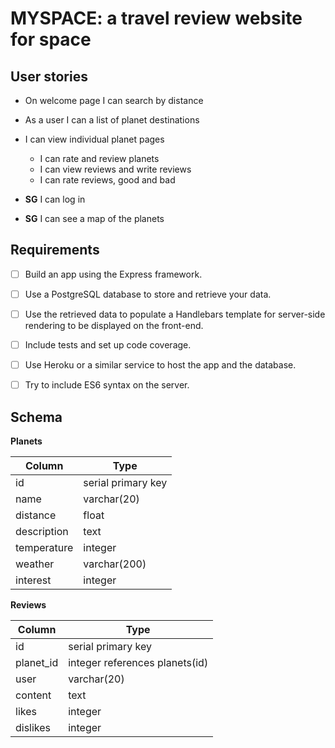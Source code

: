 # MYSPACE:  a travel review website for space

## User stories

* On welcome page I can search by distance

* As a user I can a list of planet destinations

* I can view individual planet pages
    * I can rate and review planets
    * I can view reviews and write reviews
    * I can rate reviews, good and bad

* **SG** I can log in
* **SG** I can see a map of the planets



## Requirements

- [ ]  Build an app using the Express framework.
- [ ] Use a PostgreSQL database to store and retrieve your data.
- [ ] Use the retrieved data to populate a Handlebars template for server-side rendering to be displayed on the front-end.
- [ ] Include tests and set up code coverage.
- [ ] Use Heroku or a similar service to host the app and the database.
- [ ] Try to include ES6 syntax on the server.


## Schema

**Planets**


| Column  | Type |
| -------- | --------
| id    | serial primary key     
| name    | varchar(20)      
| distance     | float      
| description     | text     
| temperature     | integer      
| weather     | varchar(200)     
| interest     | integer     

**Reviews**


| Column  | Type |
| -------- | --------
| id    | serial primary key     
| planet_id    | integer references planets(id)      
| user     | varchar(20)      
| content     | text     
| likes     | integer     
| dislikes     | integer     

